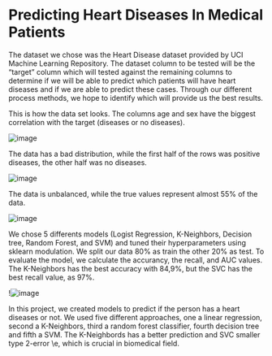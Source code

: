 # Predicting Heart Diseases In Medical Patients

  The dataset we chose was the Heart Disease dataset provided by UCI Machine Learning Repository. The dataset column to be tested will be the “target” column which will tested against the remaining columns to determine if we will be able to predict which patients will have heart diseases and if we are able to predict these cases. Through our different process methods, we hope to identify which will provide us the best results.
  
  This is how the data set looks. The columns age and sex have the biggest correlation with the target (diseases or no diseases).

![image](https://user-images.githubusercontent.com/75848451/152437074-09b7a1eb-c9cf-49a1-be85-a364a3d4062a.png)


  The data has a bad distribution, while the first half of the rows was positive diseases, the other half was no diseases. 

![image](https://user-images.githubusercontent.com/75848451/152438399-da6810c5-dc60-495a-b4f8-e9220d152f1b.png)

  The data is unbalanced, while the true values represent almost 55% of the data. 
  
![image](https://user-images.githubusercontent.com/75848451/187599722-a0ddc415-41eb-4724-94b8-4e1b30e5cecf.png)

  We chose 5 differents models (Logist Regression, K-Neighbors, Decision tree, Random Forest, and SVM) and tuned their hyperparameters using sklearn modulation. We split our data 80% as train the other 20% as test. To evaluate the model, we calculate the accurancy, the recall, and AUC values. The K-Neighbors has the best accuracy with 84,9%, but the SVC has the best recall value, as 97%. 

!![image](https://user-images.githubusercontent.com/75848451/187725106-6e8aebda-99ae-4e2f-8d78-8bfe04e8bd3a.png)

 In this project, we created models to predict if the person has a heart diseases or not. We used five different approaches, one a linear regression,  second a K-Neighbors, third a  random forest classifier,  fourth decision tree and fifth a SVM. The K-Neighbords has a better prediction and SVC smaller type 2-error \e, which is crucial in biomedical field. 
